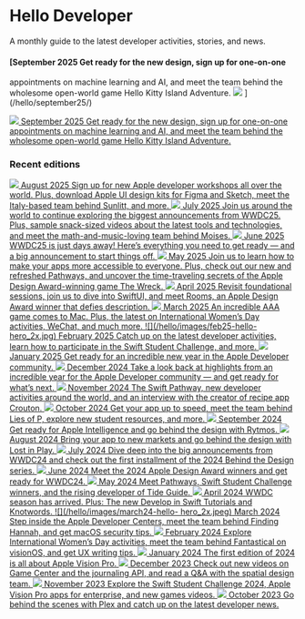 # Hello Developer

A monthly guide to the latest developer activities, stories, and news.

#### [September 2025 Get ready for the new design, sign up for one-on-one
appointments on machine learning and AI, and meet the team behind the
wholesome open-world game Hello Kitty Island Adventure.
![](/hello/images/sept25-hello-hero_2x.jpg) ](/hello/september25/)

[ ![](/hello/images/sept25-hello-hero_2x.jpg) September 2025 Get ready for the
new design, sign up for one-on-one appointments on machine learning and AI,
and meet the team behind the wholesome open-world game Hello Kitty Island
Adventure. ](/hello/september25/)

### Recent editions

[ ![](/click/images/mcfly/hello-aug25-sotu_2x.jpg) August 2025 Sign up for new
Apple developer workshops all over the world. Plus, download Apple UI design
kits for Figma and Sketch, meet the Italy-based team behind Sunlitt, and more.
](/hello/august25/) [ ![](/hello/images/july25-hello-hero_2x.jpg) July 2025
Join us around the world to continue exploring the biggest announcements from
WWDC25. Plus, sample snack-sized videos about the latest tools and
technologies, and meet the math-and-music-loving team behind Moises.
](/hello/july25/) [ ![](/hello/images/june25-hello-hero_2x.jpg) June 2025
WWDC25 is just days away! Here’s everything you need to get ready — and a big
announcement to start things off. ](/hello/june25/) [
![](/hello/images/may25-hello-hero_2x.jpg) May 2025 Join us to learn how to
make your apps more accessible to everyone. Plus, check out our new and
refreshed Pathways, and uncover the time-traveling secrets of the Apple Design
Award-winning game The Wreck. ](/hello/may25/) [
![](/hello/images/april25-hello-hero_2x.jpg) April 2025 Revisit foundational
sessions, join us to dive into SwiftUI, and meet Rooms, an Apple Design Award
winner that defies description. ](/hello/april25/) [
![](/hello/images/mar25-hello-hero_2x.jpg) March 2025 An incredible AAA game
comes to Mac. Plus, the latest on International Women’s Day activities,
WeChat, and much more. ](/hello/march25/) [ ![](/hello/images/feb25-hello-
hero_2x.jpg) February 2025 Catch up on the latest developer activities, learn
how to participate in the Swift Student Challenge, and more.
](/hello/february25/) [ ![](/hello/images/jan25-hello-hero_2x.jpg) January
2025 Get ready for an incredible new year in the Apple Developer community.
](/hello/january25/) [ ![](/hello/images/dec24-hello-hero_2x.jpg) December
2024 Take a look back at highlights from an incredible year for the Apple
Developer community — and get ready for what’s next. ](/hello/december24/) [
![](/hello/images/nov24-hello-hero_2x.jpg) November 2024 The Swift Pathway,
new developer activities around the world, and an interview with the creator
of recipe app Crouton. ](/hello/november24/) [
![](/click/images/mcfly/oct24-hello-power-and-perf_2x.jpg) October 2024 Get
your app up to speed, meet the team behind Lies of P, explore new student
resources, and more. ](/hello/october24/) [
![](/click/images/mcfly/sept24-hello-hero_2x.jpg) September 2024 Get ready for
Apple Intelligence and go behind the design with Rytmos.
](/hello/september24/) [ ![](/click/images/mcfly/aug24-hello-hero_2x.png)
August 2024 Bring your app to new markets and go behind the design with Lost
in Play. ](/hello/august24/) [ ![](/hello/images/july24-hello-hero_2x.jpg)
July 2024 Dive deep into the big announcements from WWDC24 and check out the
first installment of the 2024 Behind the Design series. ](/hello/july24/) [
![](/hello/images/june24-hello-hero_2x.jpeg) June 2024 Meet the 2024 Apple
Design Award winners and get ready for WWDC24. ](/hello/june24/) [
![](/hello/images/may24-hello-hero_2x.jpeg) May 2024 Meet Pathways, Swift
Student Challenge winners, and the rising developer of Tide Guide.
](/news/?id=1gm9hdcx) [ ![](/hello/images/april24-hello-hero_2x.jpeg) April
2024 WWDC season has arrived. Plus: The new Develop in Swift Tutorials and
Knotwords. ](/news/?id=c5gcbgrz) [ ![](/hello/images/march24-hello-
hero_2x.jpeg) March 2024 Step inside the Apple Developer Centers, meet the
team behind Finding Hannah, and get macOS security tips. ](/news/?id=x4g6c2ao)
[ ![](/hello/images/feb24-hello-hero_2x.jpeg) February 2024 Explore
International Women’s Day activities, meet the team behind Fantastical on
visionOS, and get UX writing tips. ](/news/?id=8b8sp9s5) [
![](/hello/images/jan24-hello-hero_2x.jpeg) January 2024 The first edition of
2024 is all about Apple Vision Pro. ](/news/?id=8fppguuh) [
![](/hello/images/dec23-hello-hero_2x.jpeg) December 2023 Check out new videos
on Game Center and the journaling API, and read a Q&A with the spatial design
team. ](/news/?id=vpxs1abn) [ ![](/hello/images/nov23-hello-hero_2x.jpeg)
November 2023 Explore the Swift Student Challenge 2024, Apple Vision Pro apps
for enterprise, and new games videos. ](/news/?id=13imnrkj) [
![](/hello/images/oct23-hello-hero_2x.jpeg) October 2023 Go behind the scenes
with Plex and catch up on the latest developer news. ](/news/?id=gv83byb2)

